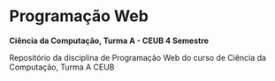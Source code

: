# Programação Web
**Ciência da Computação, Turma A - CEUB 4 Semestre**

Repositório da disciplina de Programação Web do curso de Ciência da Computação, Turma A CEUB
